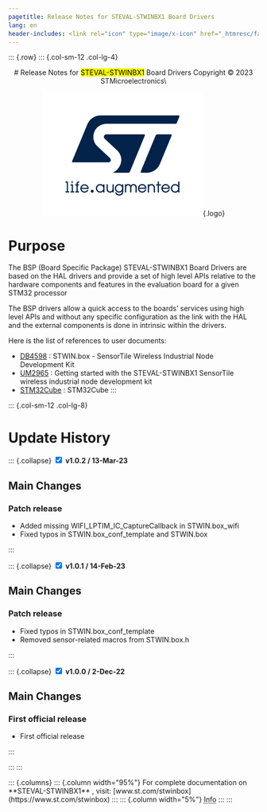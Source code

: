 ```yaml
---
pagetitle: Release Notes for STEVAL-STWINBX1 Board Drivers 
lang: en
header-includes: <link rel="icon" type="image/x-icon" href="_htmresc/favicon.png" />
---
```


::: {.row}
::: {.col-sm-12 .col-lg-4}

<center>
# Release Notes for <mark>STEVAL-STWINBX1</mark> Board Drivers
Copyright &copy; 2023  STMicroelectronics\
    
[![ST logo](_htmresc/st_logo_2020.png)](https://www.st.com){.logo}
</center>


# Purpose

The BSP (Board Specific Package) STEVAL-STWINBX1 Board Drivers are based on the HAL drivers and provide
a set of high level APIs relative to the hardware components and features in the evaluation board for a 
given STM32 processor

The BSP drivers allow a quick access to the boards’ services using high level APIs and without any specific 
configuration as the link with the HAL and the external components is done in intrinsic within the drivers. 

Here is the list of references to user documents:

- [DB4598](https://www.st.com/resource/en/data_brief/steval-stwinbx1.pdf) : STWIN.box - SensorTile Wireless Industrial Node Development Kit
- [UM2965](https://www.st.com/resource/en/user_manual/um2965-getting-started-with-the-stevalstwinbx1-sensortile-wireless-industrial-node-development-kit-stmicroelectronics.pdf) : Getting started with the STEVAL-STWINBX1 SensorTile wireless industrial node development kit
- [STM32Cube](https://www.st.com/stm32cube) : STM32Cube
:::

::: {.col-sm-12 .col-lg-8}
# Update History

::: {.collapse}
<input type="checkbox" id="collapse-section3" checked aria-hidden="true">
<label for="collapse-section3" aria-hidden="true">__v1.0.2 / 13-Mar-23__</label>
<div>			

## Main Changes

### Patch release

- Added missing WIFI_LPTIM_IC_CaptureCallback in STWIN.box_wifi
- Fixed typos in STWIN.box_conf_template and STWIN.box

</div>
:::

::: {.collapse}
<input type="checkbox" id="collapse-section2" checked aria-hidden="true">
<label for="collapse-section2" aria-hidden="true">__v1.0.1 / 14-Feb-23__</label>
<div>			

## Main Changes

### Patch release

- Fixed typos in STWIN.box_conf_template
- Removed sensor-related macros from STWIN.box.h

</div>
:::

::: {.collapse}
<input type="checkbox" id="collapse-section1" checked aria-hidden="true">
<label for="collapse-section1" aria-hidden="true">__v1.0.0 / 2-Dec-22__</label>
<div>			

## Main Changes

### First official release

- First official release

</div>
:::

:::
:::

<footer class="sticky">
::: {.columns}
::: {.column width="95%"}
For complete documentation on **STEVAL-STWINBX1** ,
visit: [www.st.com/stwinbox](https://www.st.com/stwinbox)
:::
::: {.column width="5%"}
<abbr title="Based on template cx566953 version 2.0">Info</abbr>
:::
:::
</footer>